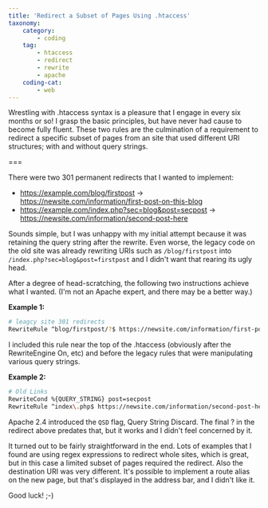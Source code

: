 ```yaml
---
title: 'Redirect a Subset of Pages Using .htaccess'
taxonomy:
    category:
        - coding
    tag:
        - htaccess
        - redirect
        - rewrite
        - apache
    coding-cat:
        - web
---
```


Wrestling with .htaccess syntax is a pleasure that I engage in every six months or so! I grasp the basic principles, but have never had cause to become fully fluent. These two rules are the culmination of a requirement to redirect a specific subset of pages from an site that used different URI structures; with and without query strings.

===

There were two 301 permanent redirects that I wanted to implement:

* https://example.com/blog/firstpost -> https://newsite.com/information/first-post-on-this-blog
* https://example.com/index.php?sec=blog&post=secpost -> https://newsite.com/information/second-post-here

Sounds simple, but I was unhappy with my initial attempt because it was retaining the query string after the rewrite. Even worse, the legacy code on the old site was already rewriting URIs such as `/blog/firstpost` into `/index.php?sec=blog&post=firstpost` and I didn't want that rearing its ugly head.

After a degree of head-scratching, the following two instructions achieve what I wanted. (I'm not an Apache expert, and there may be a better way.)

**Example 1:**

```bash
# leagcy site 301 redirects
RewriteRule ^blog/firstpost/?$ https://newsite.com/information/first-post-on-this-blog [NC,L,R=301]
```

I included this rule near the top of the .htaccess (obviously after the RewriteEngine On, etc) and before the legacy rules that were manipulating various query strings.

**Example 2:**

```bash
# Old Links
RewriteCond %{QUERY_STRING} post=secpost
RewriteRule ^index\.php$ https://newsite.com/information/second-post-here/? [NC,L,R=301]
```

Apache 2.4 introduced the `QSD` flag, Query String Discard. The final ? in the redirect above predates that, but it works and I didn't feel concerned by it.

It turned out to be fairly straightforward in the end. Lots of examples that I found are using regex expressions to redirect whole sites, which is great, but in this case a limited subset of pages required the redirect. Also the destination URI was very different. It's possible to implement a route alias on the new page, but that's displayed in the address bar, and I didn't like it.

Good luck! ;-)